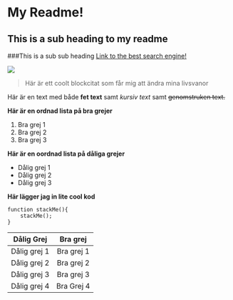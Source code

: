 My Readme!
======
This is a sub heading to my readme 
------
###This is a sub sub heading
[Link to the best search engine!](http://bing.com)

![](http://www.adweek.com/files/adfreak/6a00d8341c51c053ef014e600b64bb970c-450wi)
>Här är ett coolt blockcitat som får mig att ändra mina livsvanor

Här är en text med både **fet text** samt *kursiv text* samt ~~genomstruken text.~~

**Här är en ordnad lista på bra grejer**

1. Bra grej 1
2. Bra grej 2
3. Bra grej 3

**Här är en oordnad lista på dåliga grejer**

* Dålig grej 1
* Dålig grej 2
* Dålig grej 3

**Här lägger jag in lite cool kod**

```
function stackMe(){
    stackMe();
}
```

| Dålig Grej | Bra grej  |
|------------|:---------:|
|Dålig grej  1 | Bra grej  1 |
|Dålig grej  2 | Bra grej  2 |
|Dålig grej  3 | Bra grej  3 |
|Dålig grej  4 | Bra Grej  4 |